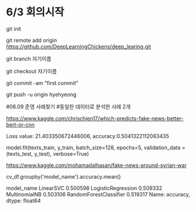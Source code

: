 # 6/3 회의시작

git init

git remote add origin https://github.com/DeepLearningChickens/deep_learing.git

git branch 자기이름

git checkout 자기이름

git commit -am "first commit"

git push -u origin hyehyeong

#06.09 준영 사례찾기
#동일한 데이터로 분석한 사례 2개 

https://www.kaggle.com/chrischien17/which-predicts-fake-news-better-bert-or-cnn

Loss value: 21.403350672446006, accuracy:0.5041322112083435

model.fit(texts_train, y_train,
              batch_size=128,
              epochs=5,
          validation_data =(texts_test, y_test),
          verbose=True)



https://www.kaggle.com/mohamadalhasan/fake-news-around-syrian-war

cv_df.groupby('model_name').accuracy.mean()

model_name
LinearSVC                 0.500598
LogisticRegression        0.509332
MultinomialNB             0.503106
RandomForestClassifier    0.519317
Name: accuracy, dtype: float64


